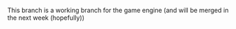 This branch is a working branch for the game engine (and will be merged in the next week (hopefully))
